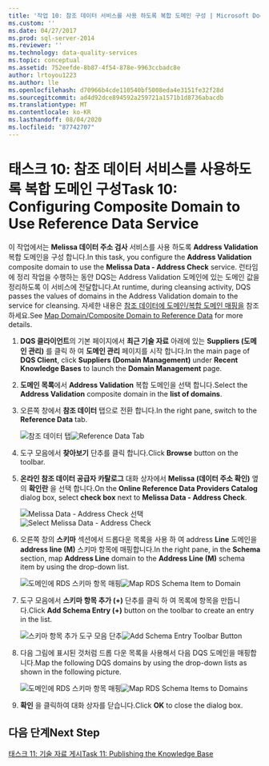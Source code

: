 ```yaml
---
title: '작업 10: 참조 데이터 서비스를 사용 하도록 복합 도메인 구성 | Microsoft Docs'
ms.custom: ''
ms.date: 04/27/2017
ms.prod: sql-server-2014
ms.reviewer: ''
ms.technology: data-quality-services
ms.topic: conceptual
ms.assetid: 752eefde-8b87-4f54-878e-9963ccbadc8e
author: lrtoyou1223
ms.author: lle
ms.openlocfilehash: d70966b4cde110540bf5008eda4e3151fe32f28d
ms.sourcegitcommit: ad4d92dce894592a259721a1571b1d8736abacdb
ms.translationtype: MT
ms.contentlocale: ko-KR
ms.lasthandoff: 08/04/2020
ms.locfileid: "87742707"
---
```

# <a name="task-10-configuring-composite-domain-to-use-reference-data-service"></a><span data-ttu-id="544f7-102">태스크 10: 참조 데이터 서비스를 사용하도록 복합 도메인 구성</span><span class="sxs-lookup"><span data-stu-id="544f7-102">Task 10: Configuring Composite Domain to Use Reference Data Service</span></span>
  <span data-ttu-id="544f7-103">이 작업에서는 **Melissa 데이터 주소 검사** 서비스를 사용 하도록 **Address Validation** 복합 도메인을 구성 합니다.</span><span class="sxs-lookup"><span data-stu-id="544f7-103">In this task, you configure the **Address Validation** composite domain to use the **Melissa Data - Address Check** service.</span></span> <span data-ttu-id="544f7-104">런타임에 정리 작업을 수행하는 동안 DQS는 Address Validation 도메인에 있는 도메인 값을 정리하도록 이 서비스에 전달합니다.</span><span class="sxs-lookup"><span data-stu-id="544f7-104">At runtime, during cleansing activity, DQS passes the values of domains in the Address Validation domain to the service for cleansing.</span></span> <span data-ttu-id="544f7-105">자세한 내용은 [참조 데이터에 도메인/복합 도메인 매핑을](https://msdn.microsoft.com/library/hh213030.aspx) 참조 하세요.</span><span class="sxs-lookup"><span data-stu-id="544f7-105">See [Map Domain/Composite Domain to Reference Data](https://msdn.microsoft.com/library/hh213030.aspx) for more details.</span></span>  
  
1.  <span data-ttu-id="544f7-106">**DQS 클라이언트**의 기본 페이지에서 **최근 기술 자료** 아래에 있는 **Suppliers (도메인 관리)** 를 클릭 하 여 **도메인 관리** 페이지를 시작 합니다.</span><span class="sxs-lookup"><span data-stu-id="544f7-106">In the main page of **DQS Client**, click **Suppliers (Domain Management)** under **Recent Knowledge Bases** to launch the **Domain Management** page.</span></span>  
  
2.  <span data-ttu-id="544f7-107">**도메인 목록**에서 **Address Validation** 복합 도메인을 선택 합니다.</span><span class="sxs-lookup"><span data-stu-id="544f7-107">Select the **Address Validation** composite domain in the **list of domains**.</span></span>  
  
3.  <span data-ttu-id="544f7-108">오른쪽 창에서 **참조 데이터** 탭으로 전환 합니다.</span><span class="sxs-lookup"><span data-stu-id="544f7-108">In the right pane, switch to the **Reference Data** tab.</span></span>  
  
     <span data-ttu-id="544f7-109">![참조 데이터 탭](../../2014/tutorials/media/et-configuringcdtouserds-01.jpg "참조 데이터 탭")</span><span class="sxs-lookup"><span data-stu-id="544f7-109">![Reference Data Tab](../../2014/tutorials/media/et-configuringcdtouserds-01.jpg "Reference Data Tab")</span></span>  
  
4.  <span data-ttu-id="544f7-110">도구 모음에서 **찾아보기** 단추를 클릭 합니다.</span><span class="sxs-lookup"><span data-stu-id="544f7-110">Click **Browse** button on the toolbar.</span></span>  
  
5.  <span data-ttu-id="544f7-111">**온라인 참조 데이터 공급자 카탈로그** 대화 상자에서 **Melissa (데이터 주소 확인)** 옆의 **확인란** 을 선택 합니다.</span><span class="sxs-lookup"><span data-stu-id="544f7-111">On the **Online Reference Data Providers Catalog** dialog box, select **check box** next to **Melissa Data - Address Check**.</span></span>  
  
     <span data-ttu-id="544f7-112">![Melissa Data - Address Check 선택](../../2014/tutorials/media/et-configuringcdtouserds-02.jpg "Melissa Data - Address Check 선택")</span><span class="sxs-lookup"><span data-stu-id="544f7-112">![Select Melissa Data - Address Check](../../2014/tutorials/media/et-configuringcdtouserds-02.jpg "Select Melissa Data - Address Check")</span></span>  
  
6.  <span data-ttu-id="544f7-113">오른쪽 창의 **스키마** 섹션에서 드롭다운 목록을 사용 하 여 address **Line** 도메인을 **address line (M)** 스키마 항목에 매핑합니다.</span><span class="sxs-lookup"><span data-stu-id="544f7-113">In the right pane, in the **Schema** section, map **Address Line** domain to the **Address Line (M)** schema item by using the drop-down list.</span></span>  
  
     <span data-ttu-id="544f7-114">![도메인에 RDS 스키마 항목 매핑](../../2014/tutorials/media/et-configuringcdtouserds-03.jpg "도메인에 RDS 스키마 항목 매핑")</span><span class="sxs-lookup"><span data-stu-id="544f7-114">![Map RDS Schema Item to Domain](../../2014/tutorials/media/et-configuringcdtouserds-03.jpg "Map RDS Schema Item to Domain")</span></span>  
  
7.  <span data-ttu-id="544f7-115">도구 모음에서 **스키마 항목 추가 (+)** 단추를 클릭 하 여 목록에 항목을 만듭니다.</span><span class="sxs-lookup"><span data-stu-id="544f7-115">Click **Add Schema Entry (+)** button on the toolbar to create an entry in the list.</span></span>  
  
     <span data-ttu-id="544f7-116">![스키마 항목 추가 도구 모음 단추](../../2014/tutorials/media/et-configuringcdtouserds-04.jpg "스키마 항목 추가 도구 모음 단추")</span><span class="sxs-lookup"><span data-stu-id="544f7-116">![Add Schema Entry Toolbar Button](../../2014/tutorials/media/et-configuringcdtouserds-04.jpg "Add Schema Entry Toolbar Button")</span></span>  
  
8.  <span data-ttu-id="544f7-117">다음 그림에 표시된 것처럼 드롭 다운 목록을 사용해서 다음 DQS 도메인을 매핑합니다.</span><span class="sxs-lookup"><span data-stu-id="544f7-117">Map the following DQS domains by using the drop-down lists as shown in the following picture.</span></span>  
  
     <span data-ttu-id="544f7-118">![도메인에 RDS 스키마 항목 매핑](../../2014/tutorials/media/et-configuringcdtouserds-05.jpg "도메인에 RDS 스키마 항목 매핑")</span><span class="sxs-lookup"><span data-stu-id="544f7-118">![Map RDS Schema Items to Domains](../../2014/tutorials/media/et-configuringcdtouserds-05.jpg "Map RDS Schema Items to Domains")</span></span>  
  
9. <span data-ttu-id="544f7-119">**확인** 을 클릭하여 대화 상자를 닫습니다.</span><span class="sxs-lookup"><span data-stu-id="544f7-119">Click **OK** to close the dialog box.</span></span>  
  
## <a name="next-step"></a><span data-ttu-id="544f7-120">다음 단계</span><span class="sxs-lookup"><span data-stu-id="544f7-120">Next Step</span></span>  
 [<span data-ttu-id="544f7-121">태스크 11: 기술 자료 게시</span><span class="sxs-lookup"><span data-stu-id="544f7-121">Task 11: Publishing the Knowledge Base</span></span>](../../2014/tutorials/task-11-publishing-the-knowledge-base.md)  
  
  
